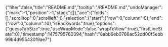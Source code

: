 {"filter":false,"title":"README.md","tooltip":"/README.md","undoManager":{"mark":-1,"position":-1,"stack":[]},"ace":{"folds":[],"scrolltop":0,"scrollleft":0,"selection":{"start":{"row":0,"column":0},"end":{"row":0,"column":10},"isBackwards":true},"options":{"guessTabSize":true,"useWrapMode":false,"wrapToView":true},"firstLineState":0},"timestamp":1475795760394,"hash":"8abb9eb0766ac52dd00f5ebb99b4d955430f9ae7"}